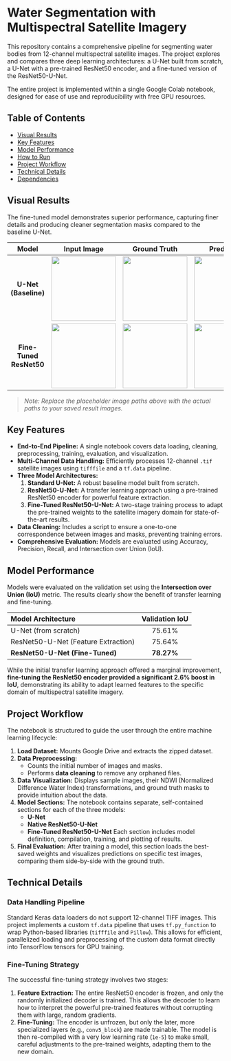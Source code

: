 # Water Segmentation with Multispectral Satellite Imagery

This repository contains a comprehensive pipeline for segmenting water bodies from 12-channel multispectral satellite images. The project explores and compares three deep learning architectures: a U-Net built from scratch, a U-Net with a pre-trained ResNet50 encoder, and a fine-tuned version of the ResNet50-U-Net.

The entire project is implemented within a single Google Colab notebook, designed for ease of use and reproducibility with free GPU resources.

## Table of Contents
- [Visual Results](#visual-results)
- [Key Features](#key-features)
- [Model Performance](#model-performance)
- [How to Run](#how-to-run)
- [Project Workflow](#project-workflow)
- [Technical Details](#technical-details)
- [Dependencies](#dependencies)

## Visual Results

The fine-tuned model demonstrates superior performance, capturing finer details and producing cleaner segmentation masks compared to the baseline U-Net.

| Model | Input Image | Ground Truth | Prediction | Overlay |
| :---: | :---: | :---: | :---: | :---: |
| **U-Net (Baseline)** | <img src="assets/unet_input.png" width="150"> | <img src="assets/unet_ground_truth.png" width="150"> | <img src="assets/unet_prediction.png" width="150"> | <img src="assets/unet_overlay.png" width="150"> |
| **Fine-Tuned ResNet50** | <img src="assets/finetuned_input.png" width="150"> | <img src="assets/finetuned_ground_truth.png" width="150"> | <img src="assets/finetuned_prediction.png" width="150"> | <img src="assets/finetuned_overlay.png" width="150"> |
> *Note: Replace the placeholder image paths above with the actual paths to your saved result images.*

## Key Features

- **End-to-End Pipeline:** A single notebook covers data loading, cleaning, preprocessing, training, evaluation, and visualization.
- **Multi-Channel Data Handling:** Efficiently processes 12-channel `.tif` satellite images using `tifffile` and a `tf.data` pipeline.
- **Three Model Architectures:**
    1.  **Standard U-Net:** A robust baseline model built from scratch.
    2.  **ResNet50-U-Net:** A transfer learning approach using a pre-trained ResNet50 encoder for powerful feature extraction.
    3.  **Fine-Tuned ResNet50-U-Net:** A two-stage training process to adapt the pre-trained weights to the satellite imagery domain for state-of-the-art results.
- **Data Cleaning:** Includes a script to ensure a one-to-one correspondence between images and masks, preventing training errors.
- **Comprehensive Evaluation:** Models are evaluated using Accuracy, Precision, Recall, and Intersection over Union (IoU).

## Model Performance

Models were evaluated on the validation set using the **Intersection over Union (IoU)** metric. The results clearly show the benefit of transfer learning and fine-tuning.

| Model Architecture | Validation IoU |
| :--- | :---: |
| U-Net (from scratch) | 75.61% |
| ResNet50-U-Net (Feature Extraction) | 75.64% |
| **ResNet50-U-Net (Fine-Tuned)** | **78.27%** |

While the initial transfer learning approach offered a marginal improvement, **fine-tuning the ResNet50 encoder provided a significant 2.6% boost in IoU**, demonstrating its ability to adapt learned features to the specific domain of multispectral satellite imagery.


## Project Workflow

The notebook is structured to guide the user through the entire machine learning lifecycle:

1.  **Load Dataset:** Mounts Google Drive and extracts the zipped dataset.
2.  **Data Preprocessing:**
    -   Counts the initial number of images and masks.
    -   Performs **data cleaning** to remove any orphaned files.
3.  **Data Visualization:** Displays sample images, their NDWI (Normalized Difference Water Index) transformations, and ground truth masks to provide intuition about the data.
4.  **Model Sections:** The notebook contains separate, self-contained sections for each of the three models:
    -   **U-Net**
    -   **Native ResNet50-U-Net**
    -   **Fine-Tuned ResNet50-U-Net**
    Each section includes model definition, compilation, training, and plotting of results.
5.  **Final Evaluation:** After training a model, this section loads the best-saved weights and visualizes predictions on specific test images, comparing them side-by-side with the ground truth.

## Technical Details

### Data Handling Pipeline
Standard Keras data loaders do not support 12-channel TIFF images. This project implements a custom `tf.data` pipeline that uses `tf.py_function` to wrap Python-based libraries (`tifffile` and `Pillow`). This allows for efficient, parallelized loading and preprocessing of the custom data format directly into TensorFlow tensors for GPU training.

### Fine-Tuning Strategy
The successful fine-tuning strategy involves two stages:
1.  **Feature Extraction:** The entire ResNet50 encoder is frozen, and only the randomly initialized decoder is trained. This allows the decoder to learn how to interpret the powerful pre-trained features without corrupting them with large, random gradients.
2.  **Fine-Tuning:** The encoder is unfrozen, but only the later, more specialized layers (e.g., `conv5_block`) are made trainable. The model is then re-compiled with a very low learning rate (`1e-5`) to make small, careful adjustments to the pre-trained weights, adapting them to the new domain.

#
